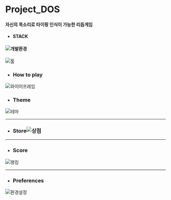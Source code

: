 ﻿# Project_DOS
#### 자신의 목소리로 타이핑 인식이 가능한 리듬게임

 

- #### STACK

#### ![개발환경](https://user-images.githubusercontent.com/48213832/105004605-90178280-5a77-11eb-8182-58a94d05b9e3.PNG)

![툴](https://user-images.githubusercontent.com/48213832/105004636-973e9080-5a77-11eb-9dcc-abb48db11aa3.PNG)



- ### How to play

![와이어프레임](https://user-images.githubusercontent.com/48213832/105004654-9d347180-5a77-11eb-9683-a574b253940b.PNG)



- ### Theme

![테마](https://user-images.githubusercontent.com/48213832/105004687-a8879d00-5a77-11eb-886f-fd16f68c6af8.PNG)

------



- ### Store![상점](https://user-images.githubusercontent.com/48213832/105004702-ade4e780-5a77-11eb-889f-4629469fc13c.PNG)

------



- ### Score

![랭킹](https://user-images.githubusercontent.com/48213832/105004722-b1786e80-5a77-11eb-88d2-5859b9e91071.PNG)

------



- ### Preferences

![환경설정](https://user-images.githubusercontent.com/48213832/105004713-afaeab00-5a77-11eb-99d1-911169fbe1ec.PNG)